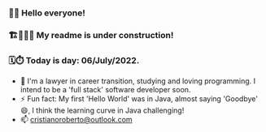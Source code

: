 ### 👋😀 Hello everyone! 
### 🏗👷🏽‍♂ My readme is under construction! 
### 🗓⏱ Today is day: 06/July/2022.

- 🌱 I'm a lawyer in career transition, studying and loving programming. I intend to be a 'full stack' software developer soon.
- ⚡ Fun fact: My first 'Hello World' was in Java, almost saying 'Goodbye' 😄, I think the learning curve in Java challenging!
- 📫 cristianoroberto@outlook.com


<!--
**cristianoGitHub/cristianoGitHub** is a ✨ _special_ ✨ repository because its `README.md` (this file) appears on your GitHub profile.

Here are some ideas to get you started:

- 🔭 I’m currently working on ...

- 👯 I’m looking to collaborate on ...
- 🤔 I’m looking for help with ...
- 💬 Ask me about ...
-->
